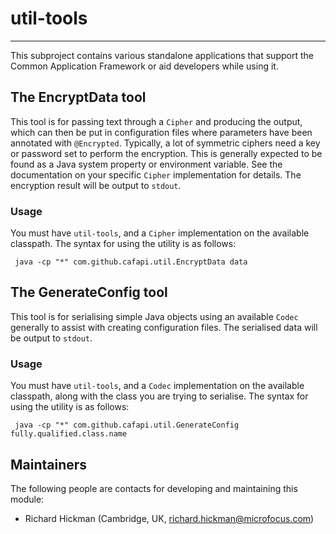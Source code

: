 # util-tools

---

 This subproject contains various standalone applications that support the
 Common Application Framework or aid developers while using it.


## The EncryptData tool

 This tool is for passing text through a `Cipher` and producing the output,
 which can then be put in configuration files where parameters have been
 annotated with `@Encrypted`. Typically, a lot of symmetric ciphers need a
 key or password set to perform the encryption. This is generally expected to
 be found as a Java system property or environment variable. See the
 documentation on your specific `Cipher` implementation for details. The
 encryption result will be output to `stdout`.

### Usage

 You must have `util-tools`, and a `Cipher` implementation on the available
 classpath. The syntax for using the utility is as follows:

```
 java -cp "*" com.github.cafapi.util.EncryptData data
```

## The GenerateConfig tool

 This tool is for serialising simple Java objects using an available `Codec`
 generally to assist with creating configuration files. The serialised data
 will be output to `stdout`.

### Usage

 You must have `util-tools`, and a `Codec` implementation on the available
 classpath, along with the class you are trying to serialise. The syntax for
 using the utility is as follows:

```
 java -cp "*" com.github.cafapi.util.GenerateConfig fully.qualified.class.name
```


## Maintainers

 The following people are contacts for developing and maintaining this module:

 - Richard Hickman (Cambridge, UK, richard.hickman@microfocus.com)
